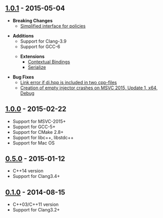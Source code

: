 ## [1.0.1] - 2015-05-04
- **Breaking Changes**
    - [Simplified interface for policies](http://boost-experimental.github.io/di/user_guide/index.html#policies)
>
- **Additions**
    - Support for Clang-3.9
    - Support for GCC-6
    >
    - **Extensions**
        - [Contextual Bindings](http://boost-experimental.github.io/di/extensions/index.html#contextual-bindings)
        - [Serialize](http://boost-experimental.github.io/di/extensions/index.html#serialize)
>
- **Bug Fixes**
    - [Link error if di.hpp is included in two cpp-files](https://github.com/boost-experimental/di/issues/212)
    - [Creation of empty injector crashes on MSVC 2015, Update 1, x64, Debug](https://github.com/boost-experimental/di/issues/211)

## [1.0.0] - 2015-02-22
- Support for MSVC-2015+
- Support for GCC-5+
- Support for CMake 2.8+
- Support for libc++, libstdc++
- Support for Mac OS

## [0.5.0] - 2015-01-12
- C++14 version
- Support for Clang3.4+

## [0.1.0] - 2014-08-15
- C++03/C++11 version
- Support for Clang3.2+

[1.0.1]: https://github.com/krzysztof-jusiak/di/compare/v1.0.0...v1.0.1
[1.0.0]: https://github.com/krzysztof-jusiak/di/compare/v0.5.0...v1.0.0
[0.5.0]: https://github.com/krzysztof-jusiak/di/compare/v0.1.0...v0.5.0
[0.1.0]: https://github.com/krzysztof-jusiak/di/tree/v0.1.0
